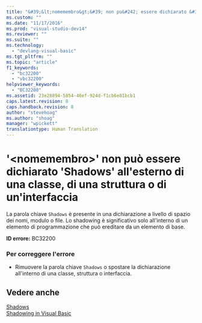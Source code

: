 ```yaml
---
title: "&#39;&lt;nomemembro&gt;&#39; non pu&#242; essere dichiarato &#39;Shadows&#39; all&#39;esterno di una classe, di una struttura o di un&#39;interfaccia | Microsoft Docs"
ms.custom: ""
ms.date: "11/17/2016"
ms.prod: "visual-studio-dev14"
ms.reviewer: ""
ms.suite: ""
ms.technology: 
  - "devlang-visual-basic"
ms.tgt_pltfrm: ""
ms.topic: "article"
f1_keywords: 
  - "bc32200"
  - "vbc32200"
helpviewer_keywords: 
  - "BC32200"
ms.assetid: 23e28894-5854-46ef-924d-f1cb6e81bcb1
caps.latest.revision: 8
caps.handback.revision: 8
author: "stevehoag"
ms.author: "shoag"
manager: "wpickett"
translationtype: Human Translation
---
```

# &#39;&lt;nomemembro&gt;&#39; non pu&#242; essere dichiarato &#39;Shadows&#39; all&#39;esterno di una classe, di una struttura o di un&#39;interfaccia
La parola chiave `Shadows` è presente in una dichiarazione a livello di spazio dei nomi, modulo o file. Lo shadowing è significativo solo all'interno di un elemento di programmazione che può ereditare da un elemento di base.  
  
 **ID errore:** BC32200  
  
### Per correggere l'errore  
  
-   Rimuovere la parola chiave `Shadows` o spostare la dichiarazione all'interno di una classe, struttura o interfaccia.  
  
## Vedere anche  
 [Shadows](../../visual-basic/language-reference/modifiers/shadows.md)   
 [Shadowing in Visual Basic](../../visual-basic/programming-guide/language-features/declared-elements/shadowing.md)